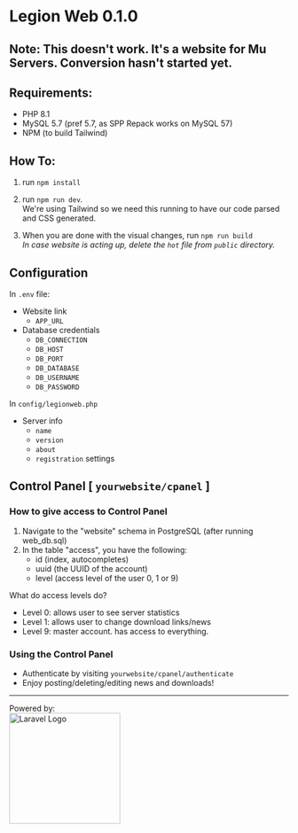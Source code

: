 # Legion Web 0.1.0
Note: This doesn't work. It's a website for Mu Servers. Conversion hasn't started yet.
----
## Requirements:
- PHP 8.1
- MySQL 5.7 (pref 5.7, as SPP Repack works on MySQL 57)
- NPM (to build Tailwind)

## How To:

1. run `npm install`
2. run `npm run dev`.  
We're using Tailwind so we need this running to have our code parsed and CSS generated.

3. When you are done with the visual changes, run `npm run build`  
*In case website is acting up, delete the `hot` file from `public` directory.*

## Configuration
In `.env` file:
- Website link 
    - `APP_URL`
- Database credentials 
    - `DB_CONNECTION`
    - `DB_HOST`
    - `DB_PORT`
    - `DB_DATABASE`
    - `DB_USERNAME`
    - `DB_PASSWORD`

In `config/legionweb.php`
- Server info
    - `name`
    - `version`
    - `about`
    - `registration` settings
## Control Panel [ `yourwebsite/cpanel` ]

### How to give access to Control Panel

1. Navigate to the "website" schema in PostgreSQL (after running web_db.sql)
2. In the table "access", you have the following:
    - id (index, autocompletes)
    - uuid (the UUID of the account)
    - level (access level of the user 0, 1 or 9)

What do access levels do?  
- Level 0: allows user to see server statistics
- Level 1: allows user to change download links/news
- Level 9: master account. has access to everything.

### Using the Control Panel

* Authenticate by visiting `yourwebsite/cpanel/authenticate`
* Enjoy posting/deleting/editing news and downloads!

----
<p>Powered by: <br> <a href="https://laravel.com" target="_blank"><img src="https://raw.githubusercontent.com/laravel/art/master/logo-lockup/5%20SVG/2%20CMYK/1%20Full%20Color/laravel-logolockup-cmyk-red.svg" width="200" alt="Laravel Logo"></a></p>
